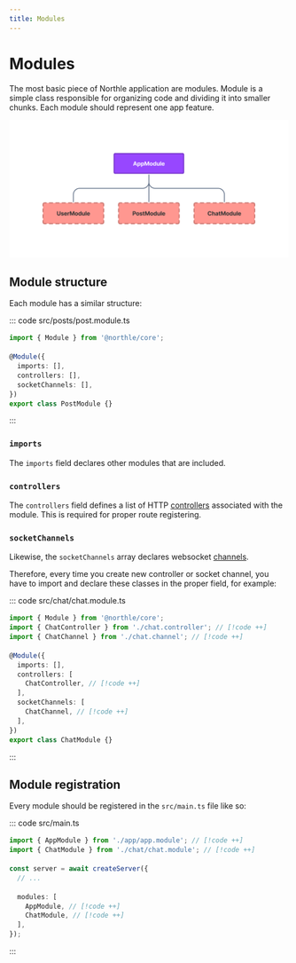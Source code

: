```yaml
---
title: Modules
---
```


# Modules

The most basic piece of Northle application are modules. Module is a simple class responsible for organizing code and dividing it into smaller chunks. Each module should represent one app feature.

![Modules Scheme](./assets/modules.png)

## Module structure

Each module has a similar structure:

::: code src/posts/post.module.ts
```ts
import { Module } from '@northle/core';

@Module({
  imports: [],
  controllers: [],
  socketChannels: [],
})
export class PostModule {}
```
:::

### `imports`

The `imports` field declares other modules that are included.

### `controllers`

The `controllers` field defines a list of HTTP [controllers](/docs/basics/controllers-and-routing) associated with the module. This is required for proper route registering.

### `socketChannels`

Likewise, the `socketChannels` array declares websocket [channels](/docs/advanced/websockets).

Therefore, every time you create new controller or socket channel, you have to import and declare these classes in the proper field, for example:

::: code src/chat/chat.module.ts
```ts
import { Module } from '@northle/core';
import { ChatController } from './chat.controller'; // [!code ++]
import { ChatChannel } from './chat.channel'; // [!code ++]

@Module({
  imports: [],
  controllers: [
    ChatController, // [!code ++]
  ],
  socketChannels: [
    ChatChannel, // [!code ++]
  ],
})
export class ChatModule {}
```
:::

## Module registration

Every module should be registered in the `src/main.ts` file like so:

::: code src/main.ts
```ts
import { AppModule } from './app/app.module'; // [!code ++]
import { ChatModule } from './chat/chat.module'; // [!code ++]

const server = await createServer({
  // ...

  modules: [
    AppModule, // [!code ++]
    ChatModule, // [!code ++]
  ],
});
```
:::
